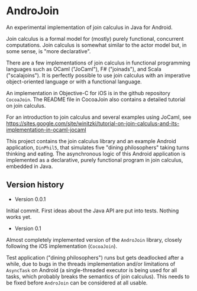 AndroJoin
=========

An experimental implementation of join calculus in Java for Android.

Join calculus is a formal model for (mostly) purely functional, concurrent computations. Join calculus is somewhat similar to the actor model but, in some sense, is "more declarative".

There are a few implementations of join calculus in functional programming languages such as OCaml ("JoCaml"), F# ("joinads"), and Scala ("scalajoins"). It is perfectly possible to use join calculus with an imperative object-oriented language or with a functional language.

An implementation in Objective-C for iOS is in the github repository `CocoaJoin`. The README file in CocoaJoin also contains a detailed tutorial on join calculus.

For an introduction to join calculus and several examples using JoCaml, see https://sites.google.com/site/winitzki/tutorial-on-join-calculus-and-its-implementation-in-ocaml-jocaml

This project contains the join calculus library and an example Android application, `DinPhil5`, that simulates five "dining philosophers" taking turns thinking and eating. The asynchronous logic of this Android application is implemented as a declarative, purely functional program in join calculus, embedded in Java.

Version history
---------------

* Version 0.0.1

Initial commit. First ideas about the Java API are put into tests. Nothing works yet.

* Version 0.1

Almost completely implemented version of the `AndroJoin` library, closely following the iOS implementation (`CocoaJoin`).

Test application ("dining philosophers") runs but gets deadlocked after a while, due to bugs in the threads implementation and/or limitations of `AsyncTask` on Android (a single-threaded executor is being used for all tasks, which probably breaks the semantics of join calculus). This needs to be fixed before `AndroJoin` can be considered at all usable.

